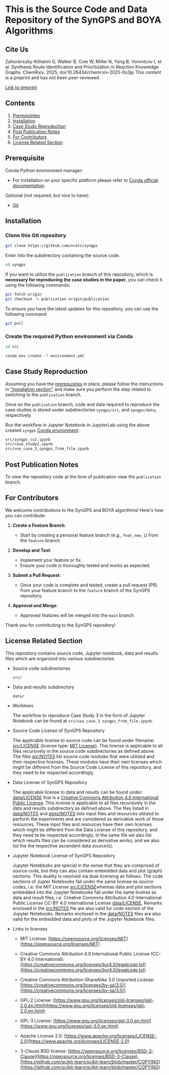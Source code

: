 # This is the Source Code and Data Repository of the SynGPS and BOYA Algorithms

## Cite Us

Zahoránszky-Kőhalmi G, Walker B, Cole W, Miller N, Yang B, Vorontcov I, et al. Synthesis Route Identification and Prioritization in Reaction Knowledge Graphs. ChemRxiv. 2025; doi:10.26434/chemrxiv-2025-0s3jp This content is a preprint and has not been peer-reviewed.

[Link to preprint](https://chemrxiv.org/engage/chemrxiv/article-details/683f330a1a8f9bdab576d9ea)

## Contents

1.  [Prerequisites](#prerequisites)
2.  [Installation](#installation)
3.  [Case Study Reproduction](#case-study-reproduction)
4.  [Post Publication Notes](#post-publication-notes)
5.  [For Contributors](#for-contributors)
6.  [License Related Section](#license-related-section)

## Prerequisite

Conda Python environment manager:

- For installation on your specific platform please refer to [Conda official documentation](https://conda.io/projects/conda/en/latest/user-guide/install/index.html).

Optional (not required, but nice to have):

- [Git](https://git-scm.com/)

## Installation

### Clone this Git repository

```bash
git clone https://github.com/ncats/syngps
```

Enter into the subdirectory containing the source code.

```bash
cd syngps
```

If you want to utilize the `publication` branch of this repository, which is **necessary for reproducing the case studies in the paper**, you can check it using the following commands:

```bash
git fetch origin
git checkout -b publication origin/publication
```

To ensure you have the latest updates for this repository, you can use the following command:

```bash
git pull
```

### Create the required Python environment via Conda

```bash
cd src
```

```bash
conda env create -f environment.yml
```

## Case Study Reproduction

Assuming you have the [prerequisites](#prerequisites) in place, please follow the instructions in ["Installation section"](#installation) and make sure you perform the step related to switching to the `publication` branch.

Once on the `publication` branch, code and data required to reproduce the case studies is stored under subdirectories `syngps/src`, and `syngps/data`, respectively.

Run the workflow in Jupyter Notebook in JupyterLab using the above created `syngps` [Conda environment](#create-the-required-python-environment-via-conda):

```bash
src/syngps_cs1.ipynb
src/case_study2.ipynb
src/use_case_3_syngps_from_file.ipynb
```

## Post Publication Notes

To view the repository code at the time of publication view the `publication` branch.

## For Contributors

We welcome contributions to the SynGPS and BOYA algorithms! Here's how you can contribute:

1. **Create a Feature Branch**:

   - Start by creating a personal feature branch (e.g., `feat_new_1`) from the `feature` branch.

2. **Develop and Test**:

   - Implement your feature or fix.
   - Ensure your code is thoroughly tested and works as expected.

3. **Submit a Pull Request**:

   - Once your code is complete and tested, create a pull request (PR) from your feature branch to the `feature` branch of the SynGPS repository.

4. **Approval and Merge**:
   - Approved features will be merged into the `main` branch.

Thank you for contributing to the SynGPS repository!

## License Related Section

This repository contains source code, Jupyter notebook, data and results files which are organized into various subdirectories.

- Source code subdirectories

    `src/`

- Data and results subdirectory

    `data/`

- Worklows

    The workflow to reproduce Case Study 3 in the form of Jupyter Notebook can be found at `src/use_case_3_syngps_from_file.ipynb`.

- Source Code License of SynGPS Repository

    The applicable license to source code can be found under filename: [src/LICENSE](src/LICENSE) (license type: [MIT License](https://opensource.org/licenses/MIT)). This license is applicable to all files recursively in the source code subdirectories as defined above. The files [src/NOTES](src/NOTES) list source code modules that were utilized and their respective licenses. These modules have their own licenses which might be different from the Source Code License of this repository, and they need to be respected accordingly.

- Data License of SynGPS Repository

    The applicable license to data and results can be found under: [data/LICENSE](data/LICENSE) that is a [Creative Commons Attribution 4.0 International Public License](https://creativecommons.org/licenses/by/4.0/legalcode.txt). This license is applicable to all files recursively in the data and results subdirectory as defined above. The files listed in [data/NOTES](data/NOTES) and [plots/NOTES](plots/NOTES) lists input files and resources utilized to perform the experiments and are considered as derivative work of those resources. These input files and resources have their own licenses which might be different from the Data License of this repository, and they need to be respected accordingly. In the same file we also list which results files can be considered as derivative works, and we also list the the respective ascendent data source(s).

- Jupyter Notebook License of SynGPS Repository

    Jupyter Notebboks are special in the sense that they are comprised of source code, but they can also contain embedded data and plot (graph) sections. This duality is resolved via dual-licensing as follows. The code sections of Jupter Notebooks fall under the same license as source codes, i.e. the MIT License [src/LICENSE](src/LICENSE)whereas data and plot sections embedded into the Jupyter Notebooks fall under the same license as data and result files, i.e. Creative Commons Attribution 4.0 International Public License CC-BY 4.0 International License [data/LICENSE](data/LICENSE). Remarks enclosed in the [src/NOTES](src/NOTES) file are also valid for code section of the Jupyter Notebooks. Remarks enclosed in the [data/NOTES](data/NOTES) files are also valid for the embedded data and plots of the Jupyter Notebook files.

- Links to licenses

  - MIT License: [https://opensource.org/licenses/MIT](https://opensource.org/licenses/MIT)

  - Creative Commons Attribution 4.0 International Public License (CC-BY 4.0 International): [https://creativecommons.org/licenses/by/4.0/legalcode.txt](https://creativecommons.org/licenses/by/4.0/legalcode.txt)

  - Creative Commons Attribution-ShareAlike 3.0 Unported License: [https://creativecommons.org/licenses/by-sa/3.0/](https://creativecommons.org/licenses/by-sa/3.0/)

  - GPL-2 License: [https://www.gnu.org/licenses/old-licenses/gpl-2.0.en.html](https://www.gnu.org/licenses/old-licenses/gpl-2.0.en.html)

  - GPL-3 License: [https://www.gnu.org/licenses/gpl-3.0.en.html](https://www.gnu.org/licenses/gpl-3.0.en.html)

  - Apache License 2.0: [https://www.apache.org/licenses/LICENSE-2.0](https://www.apache.org/licenses/LICENSE-2.0)

  - 3-Clause BSD license: [https://opensource.org/licenses/BSD-3-Clause](https://opensource.org/licenses/BSD-3-Clause), [https://github.com/scikit-learn/scikit-learn/blob/master/COPYING](https://github.com/scikit-learn/scikit-learn/blob/master/COPYING)
